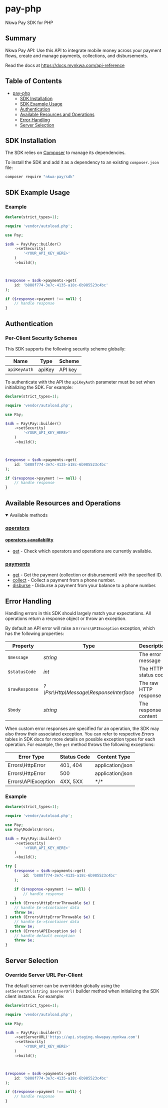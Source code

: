 # pay-php
Nkwa Pay SDK for PHP

<!-- Start Summary [summary] -->
## Summary

Nkwa Pay API: Use this API to integrate mobile money across your payment flows, create and manage payments, collections, and disbursements.

Read the docs at https://docs.mynkwa.com/api-reference
<!-- End Summary [summary] -->

<!-- Start Table of Contents [toc] -->
## Table of Contents
<!-- $toc-max-depth=2 -->
* [pay-php](#pay-php)
  * [SDK Installation](#sdk-installation)
  * [SDK Example Usage](#sdk-example-usage)
  * [Authentication](#authentication)
  * [Available Resources and Operations](#available-resources-and-operations)
  * [Error Handling](#error-handling)
  * [Server Selection](#server-selection)

<!-- End Table of Contents [toc] -->

<!-- Start SDK Installation [installation] -->
## SDK Installation

The SDK relies on [Composer](https://getcomposer.org/) to manage its dependencies.

To install the SDK and add it as a dependency to an existing `composer.json` file:
```bash
composer require "nkwa-pay/sdk"
```
<!-- End SDK Installation [installation] -->

<!-- Start SDK Example Usage [usage] -->
## SDK Example Usage

### Example

```php
declare(strict_types=1);

require 'vendor/autoload.php';

use Pay;

$sdk = Pay\Pay::builder()
    ->setSecurity(
        '<YOUR_API_KEY_HERE>'
    )
    ->build();



$response = $sdk->payments->get(
    id: 'b888f774-3e7c-4135-a18c-6b985523c4bc'
);

if ($response->payment !== null) {
    // handle response
}
```
<!-- End SDK Example Usage [usage] -->

<!-- Start Authentication [security] -->
## Authentication

### Per-Client Security Schemes

This SDK supports the following security scheme globally:

| Name         | Type   | Scheme  |
| ------------ | ------ | ------- |
| `apiKeyAuth` | apiKey | API key |

To authenticate with the API the `apiKeyAuth` parameter must be set when initializing the SDK. For example:
```php
declare(strict_types=1);

require 'vendor/autoload.php';

use Pay;

$sdk = Pay\Pay::builder()
    ->setSecurity(
        '<YOUR_API_KEY_HERE>'
    )
    ->build();



$response = $sdk->payments->get(
    id: 'b888f774-3e7c-4135-a18c-6b985523c4bc'
);

if ($response->payment !== null) {
    // handle response
}
```
<!-- End Authentication [security] -->

<!-- Start Available Resources and Operations [operations] -->
## Available Resources and Operations

<details open>
<summary>Available methods</summary>

### [operators](docs/sdks/operators/README.md)


#### [operators->availability](docs/sdks/availability/README.md)

* [get](docs/sdks/availability/README.md#get) - Check which operators and operations are currently available.


### [payments](docs/sdks/payments/README.md)

* [get](docs/sdks/payments/README.md#get) - Get the payment (collection or disbursement) with the specified ID.
* [collect](docs/sdks/payments/README.md#collect) - Collect a payment from a phone number.
* [disburse](docs/sdks/payments/README.md#disburse) - Disburse a payment from your balance to a phone number.

</details>
<!-- End Available Resources and Operations [operations] -->

<!-- Start Error Handling [errors] -->
## Error Handling

Handling errors in this SDK should largely match your expectations. All operations return a response object or throw an exception.

By default an API error will raise a `Errors\APIException` exception, which has the following properties:

| Property       | Type                                    | Description           |
|----------------|-----------------------------------------|-----------------------|
| `$message`     | *string*                                | The error message     |
| `$statusCode`  | *int*                                   | The HTTP status code  |
| `$rawResponse` | *?\Psr\Http\Message\ResponseInterface*  | The raw HTTP response |
| `$body`        | *string*                                | The response content  |

When custom error responses are specified for an operation, the SDK may also throw their associated exception. You can refer to respective *Errors* tables in SDK docs for more details on possible exception types for each operation. For example, the `get` method throws the following exceptions:

| Error Type          | Status Code | Content Type     |
| ------------------- | ----------- | ---------------- |
| Errors\HttpError    | 401, 404    | application/json |
| Errors\HttpError    | 500         | application/json |
| Errors\APIException | 4XX, 5XX    | \*/\*            |

### Example

```php
declare(strict_types=1);

require 'vendor/autoload.php';

use Pay;
use Pay\Models\Errors;

$sdk = Pay\Pay::builder()
    ->setSecurity(
        '<YOUR_API_KEY_HERE>'
    )
    ->build();

try {
    $response = $sdk->payments->get(
        id: 'b888f774-3e7c-4135-a18c-6b985523c4bc'
    );

    if ($response->payment !== null) {
        // handle response
    }
} catch (Errors\HttpErrorThrowable $e) {
    // handle $e->$container data
    throw $e;
} catch (Errors\HttpErrorThrowable $e) {
    // handle $e->$container data
    throw $e;
} catch (Errors\APIException $e) {
    // handle default exception
    throw $e;
}
```
<!-- End Error Handling [errors] -->

<!-- Start Server Selection [server] -->
## Server Selection

### Override Server URL Per-Client

The default server can be overridden globally using the `setServerUrl(string $serverUrl)` builder method when initializing the SDK client instance. For example:
```php
declare(strict_types=1);

require 'vendor/autoload.php';

use Pay;

$sdk = Pay\Pay::builder()
    ->setServerURL('https://api.staging.nkwapay.mynkwa.com')
    ->setSecurity(
        '<YOUR_API_KEY_HERE>'
    )
    ->build();



$response = $sdk->payments->get(
    id: 'b888f774-3e7c-4135-a18c-6b985523c4bc'
);

if ($response->payment !== null) {
    // handle response
}
```
<!-- End Server Selection [server] -->

<!-- Placeholder for Future Speakeasy SDK Sections -->
